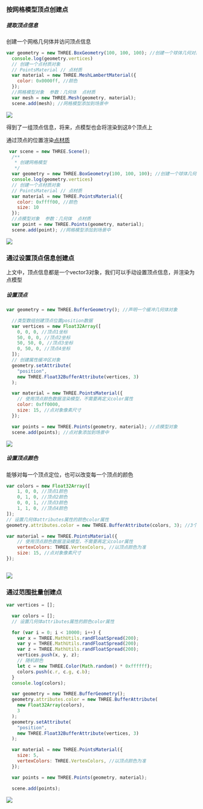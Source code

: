 <html>
    <p class="name" style="display:none;">点</p>
</html>
<html>
    <p class="tag" style="display:none;">原创|3D</p>
</html>
<html>
    <p class="coverPic" style="display:none;">http://chuantu.xyz/t6/741/1603876048x1033347913.png</p>
</html>
<html>
   <p class="reprint" style="display:none;"></p>
</html>
<html>
   <p class="case" style="display:none;"></p>
</html>
<html>
    <p class="author" style="display:none;">孙华鹏</p>
</html>
<html>
    <p class="date" style="display:none;">1588075200000</p>
</html>
<html>
    <p class="id" style="display:none;">1588075200000</p>
</html>
<html>
    <p class="brief" style="display:none;">
    正所谓，一生二，二生三，三生万物，点最为构成3D世界的最基础元素，在平时的应用中作用大大的
    </p>

</html>


### 按网格模型顶点创建点

##### 提取顶点信息

创建一个网格几何体并访问顶点信息

```javascript
var geometry = new THREE.BoxGeometry(100, 100, 100); //创建一个球体几何对象
  console.log(geometry.vertices)
  // 创建一个点材质对象
  // PointsMaterial // 点材质
  var material = new THREE.MeshLambertMaterial({
    color: 0x0000ff, //颜色
  });
  //网格模型对象  参数：几何体  点材质
  var mesh = new THREE.Mesh(geometry, material);
  scene.add(mesh); //网格模型添加到场景中

```

![](http://chuantu.xyz/t6/741/1603876048x1033347913.png)

得到了一组顶点信息，将来，点模型也会将渲染到这8个顶点上

通过顶点的位置渲染[点材质](https://threejs.org/docs/index.html#api/zh/materials/PointsMaterial)

```javascript
 var scene = new THREE.Scene();
  /**
   * 创建网格模型
   */
  var geometry = new THREE.BoxGeometry(100, 100, 100); //创建一个球体几何对象
  console.log(geometry.vertices)
  // 创建一个点材质对象
  // PointsMaterial // 点材质
  var material = new THREE.PointsMaterial({
    color: 0xffff00, //颜色
    size: 10
  });
  //点模型对象  参数：几何体  点材质
  var point = new THREE.Points(geometry, material);
  scene.add(point); //网格模型添加到场景中
```

![](http://chuantu.xyz/t6/741/1603876089x1033347913.png)

### 通过设置顶点信息创建点

上文中，顶点信息都是一个vector3对象，我们可以手动设置顶点信息，并渲染为点模型
##### 设置顶点
```javascript
var geometry = new THREE.BufferGeometry(); //声明一个缓冲几何体对象

  //类型数组创建顶点位置position数据
  var vertices = new Float32Array([
    0, 0, 0, //顶点1坐标
    50, 0, 0, //顶点2坐标
    50, 50, 0, //顶点3坐标
    0, 50, 0, //顶点4坐标
  ]);
  // 创建属性缓冲区对象
  geometry.setAttribute(
    "position",
    new THREE.Float32BufferAttribute(vertices, 3)
  );

  var material = new THREE.PointsMaterial({
    // 使用顶点颜色数据渲染模型，不需要再定义color属性
    color: 0xff0000,
    size: 15, //点对象像素尺寸
  });

  var points = new THREE.Points(geometry, material); //点模型对象
  scene.add(points); //点对象添加到场景中

```


![](http://chuantu.xyz/t6/741/1603876124x1700338641.png)

##### 设置顶点颜色

能够对每一个顶点定位，也可以改变每一个顶点的颜色

```javascript
var colors = new Float32Array([
    1, 0, 0, //顶点1颜色
    0, 1, 0, //顶点2颜色
    0, 0, 1, //顶点3颜色
    1, 1, 0, //顶点4颜色
]);
// 设置几何体attributes属性的颜色color属性
geometry.attributes.color = new THREE.BufferAttribute(colors, 3); //3个为一组,表示一个顶点的颜色数据RGB

var material = new THREE.PointsMaterial({
    // 使用顶点颜色数据渲染模型，不需要再定义color属性
    vertexColors: THREE.VertexColors, //以顶点颜色为准
    size: 15, //点对象像素尺寸
});
      
```

![](http://chuantu.xyz/t6/741/1603876276x1033347913.png)

### 通过范围批量创建点

```javascript
var vertices = [];

  var colors = [];
  // 设置几何体attributes属性的颜色color属性

  for (var i = 0; i < 10000; i++) {
    var x = THREE.MathUtils.randFloatSpread(200);
    var y = THREE.MathUtils.randFloatSpread(200);
    var z = THREE.MathUtils.randFloatSpread(200);
    vertices.push(x, y, z);
    // 随机颜色
    let c = new THREE.Color(Math.random() * 0xffffff);
    colors.push(c.r, c.g, c.b);
  }
  console.log(colors);

  var geometry = new THREE.BufferGeometry();
  geometry.attributes.color = new THREE.BufferAttribute(
    new Float32Array(colors),
    3
  );
  geometry.setAttribute(
    "position",
    new THREE.Float32BufferAttribute(vertices, 3)
  );

  var material = new THREE.PointsMaterial({
    size: 5,
    vertexColors: THREE.VertexColors, //以顶点颜色为准
  });

  var points = new THREE.Points(geometry, material);

  scene.add(points);
```

![](http://chuantu.xyz/t6/741/1603876323x1700338641.png)
